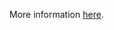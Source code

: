 More information [here](https://docs.prismacloud.io/en/enterprise-edition/policy-reference/aws-policies/aws-networking-policies/ensure-redshift-is-not-deployed-outside-of-a-vpc).
